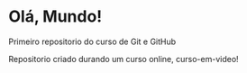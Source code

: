 # Olá, Mundo!
 Primeiro repositorio do curso de Git e GitHub

Repositorio criado durando um curso online, curso-em-video!
